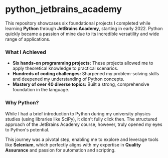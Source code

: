 # python_jetbrains_academy

This repository showcases six foundational projects I completed while learning **Python** through **JetBrains Academy**, starting in early 2022. Python quickly became a passion of mine due to its incredible versatility and wide range of applications.

### What I Achieved

* **Six hands-on programming projects:** These projects allowed me to apply theoretical knowledge to practical scenarios.
* **Hundreds of coding challenges:** Sharpened my problem-solving skills and deepened my understanding of Python concepts.
* **Mastery of over 40 diverse topics:** Built a strong, comprehensive foundation in the language.

### Why Python?

While I had a brief introduction to Python during my university physics studies (using libraries like SciPy), it didn't fully click then. The structured approach of the JetBrains Academy course, however, truly opened my eyes to Python's potential.

This journey was a pivotal step, enabling me to explore and leverage tools like **Selenium**, which perfectly aligns with my expertise in **Quality Assurance** and passion for automation and scripting.
